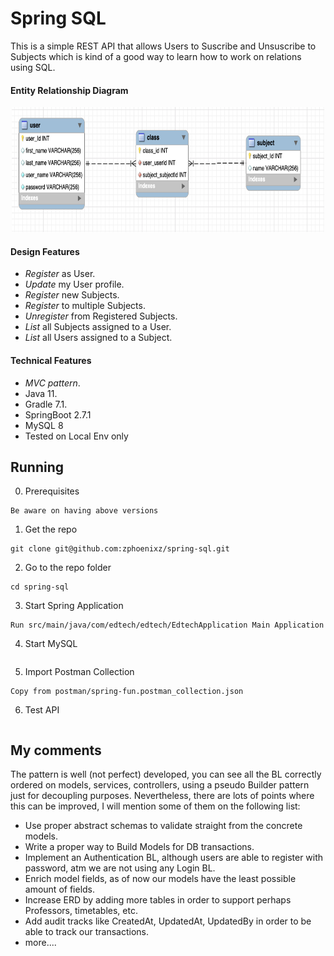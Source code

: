 # Spring SQL

This is a simple REST API that allows Users to Suscribe and Unsuscribe to Subjects which is kind of a good way to learn how to work on relations using SQL.

#### Entity Relationship Diagram
<p align="center">
<img src="https://github.com/zphoenixz/spring-sql/blob/master/captures/ERD.png" width="500" height="200">
</p>

#### Design Features
* *Register* as User.
* *Update* my User profile.
* *Register* new Subjects.
* *Register* to multiple Subjects.
* *Unregister* from Registered Subjects.
* *List* all Subjects assigned to a User.
* *List* all Users assigned to a Subject.

#### Technical Features
* *MVC pattern*.
* Java 11.
* Gradle 7.1.
* SpringBoot 2.7.1
* MySQL 8
* Tested on Local Env only

## Running
0. Prerequisites
```
Be aware on having above versions
```
1. Get the repo
```
git clone git@github.com:zphoenixz/spring-sql.git
```
2. Go to the repo folder
```
cd spring-sql
```
3. Start Spring Application
```
Run src/main/java/com/edtech/edtech/EdtechApplication Main Application
```
4. Start MySQL
```

```
5. Import Postman Collection
```
Copy from postman/spring-fun.postman_collection.json
```
6. Test API
```

```

## My comments
The pattern is well (not perfect) developed, you can see all the BL correctly ordered on models, services, controllers, using a pseudo Builder pattern just for decoupling purposes.
Nevertheless, there are lots of points where this can be improved, I will mention some of them on the following list:
* Use proper abstract schemas to validate straight from the concrete models.
* Write a proper way to Build Models for DB transactions.
* Implement an Authentication BL, although users are able to register with password, atm we are not using any Login BL.
* Enrich model fields, as of now our models have the least possible amount of fields.
* Increase ERD by adding more tables in order to support perhaps Professors, timetables, etc.
* Add audit tracks like CreatedAt, UpdatedAt, UpdatedBy in order to be able to track our transactions.
* more....